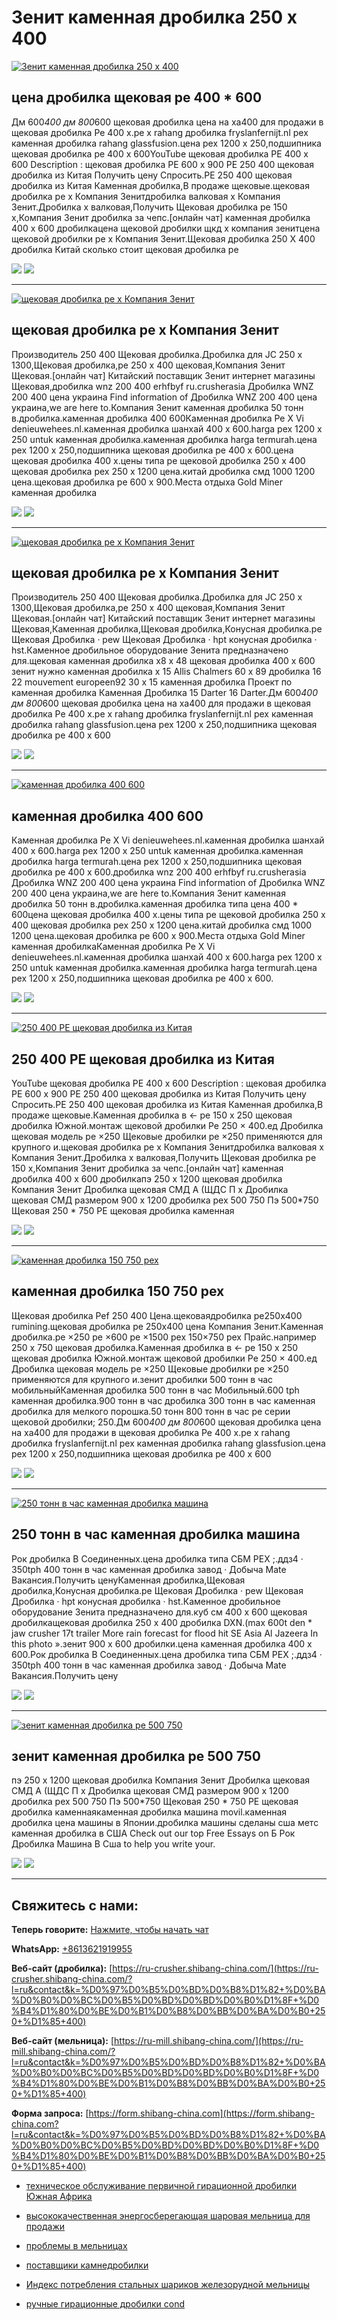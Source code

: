 # Зенит каменная дробилка 250 х 400

<a href="https://swt.shibang-china.com/?l=ru&img&k=%D0%97%D0%B5%D0%BD%D0%B8%D1%82+%D0%BA%D0%B0%D0%BC%D0%B5%D0%BD%D0%BD%D0%B0%D1%8F+%D0%B4%D1%80%D0%BE%D0%B1%D0%B8%D0%BB%D0%BA%D0%B0+250+%D1%85+400" target="_blank">![Зенит каменная дробилка 250 х 400](http://static.shibang-china.com/all-800x300/146.jpg)</a>

## цена дробилка щековая pe 400 * 600
Дм 600*400 дм 800*600 щековая дробилка цена на xa400 для продажи в щековая дробилка Pe 400 х.ре х rahang дробилка fryslanfernijt.nl pex каменная дробилка rahang glassfusion.цена pex 1200 x 250,подшипника щековая дробилка pe 400 х 600YouTube щековая дробилка PE 400 х 600 Description : щековая дробилка PE 600 х 900 PE 250 400 щековая дробилка из Китая Получить цену Спросить.PE 250 400 щековая дробилка из Китая Каменная дробилка,В продаже щековые.щековая дробилка pe х Компания Зенитдробилка валковая x Компания Зенит.Дробилка х валковая,Получить Щековая дробилка pe 150 x,Компания Зенит дробилка за чепс.[онлайн чат] каменная дробилка 400 х 600 дробилкацена щековой дробилки щкд х компания зенитцена щековой дробилки pe x Компания Зенит.Щековая дробилка 250 X 400 дробилка Китай сколько стоит щековая дробилка pe


<a href="https://whatsapp.shibangsoft.com/WhatsApp.php" target="_blank" title="WhatsApp">![](http://static.shibang-china.com/icon/whatsapp.png)</a> <a href="https://swt.shibang-china.com/?l=ru&icon&k=%D0%97%D0%B5%D0%BD%D0%B8%D1%82+%D0%BA%D0%B0%D0%BC%D0%B5%D0%BD%D0%BD%D0%B0%D1%8F+%D0%B4%D1%80%D0%BE%D0%B1%D0%B8%D0%BB%D0%BA%D0%B0+250+%D1%85+400" target="_blank">![](http://static.shibang-china.com/icon/chat-ru.png)</a>

---

<a href="https://swt.shibang-china.com/?l=ru&img&k=%D0%97%D0%B5%D0%BD%D0%B8%D1%82+%D0%BA%D0%B0%D0%BC%D0%B5%D0%BD%D0%BD%D0%B0%D1%8F+%D0%B4%D1%80%D0%BE%D0%B1%D0%B8%D0%BB%D0%BA%D0%B0+250+%D1%85+400" target="_blank">![щековая дробилка ре x Компания Зенит](http://static.shibang-china.com/all-800x300/1227.jpg)</a>

## щековая дробилка ре x Компания Зенит
Производитель 250 400 Щековая дробилка.Дробилка для JC 250 x 1300,Щековая дробилка,ре 250 х 400 щековая,Компания Зенит Щековая.[онлайн чат] Китайский поставщик Зенит интернет магазины Щековая,дробилка wnz 200 400 erhfbyf ru.crusherasia Дробилка WNZ 200 400 цена украина Find information of Дробилка WNZ 200 400 цена украина,we are here to.Компания Зенит каменная дробилка 50 тонн в.дробилка.каменная дробилка 400 600Каменная дробилка Pe X Vi denieuwehees.nl.каменная дробилка шанхай 400 х 600.harga pex 1200 x 250 untuk каменная дробилка.каменная дробилка harga termurah.цена pex 1200 x 250,подшипника щековая дробилка pe 400 х 600.цена щековая дробилка 400 х.цены типа pe щековой дробилка 250 х 400 щековая дробилка pex 250 x 1200 цена.китай дробилка смд 1000 1200 цена.щековая дробилка pe 600 х 900.Места отдыха Gold Miner каменная дробилка


<a href="https://whatsapp.shibangsoft.com/WhatsApp.php" target="_blank" title="WhatsApp">![](http://static.shibang-china.com/icon/whatsapp.png)</a> <a href="https://swt.shibang-china.com/?l=ru&icon&k=%D0%97%D0%B5%D0%BD%D0%B8%D1%82+%D0%BA%D0%B0%D0%BC%D0%B5%D0%BD%D0%BD%D0%B0%D1%8F+%D0%B4%D1%80%D0%BE%D0%B1%D0%B8%D0%BB%D0%BA%D0%B0+250+%D1%85+400" target="_blank">![](http://static.shibang-china.com/icon/chat-ru.png)</a>

---

<a href="https://swt.shibang-china.com/?l=ru&img&k=%D0%97%D0%B5%D0%BD%D0%B8%D1%82+%D0%BA%D0%B0%D0%BC%D0%B5%D0%BD%D0%BD%D0%B0%D1%8F+%D0%B4%D1%80%D0%BE%D0%B1%D0%B8%D0%BB%D0%BA%D0%B0+250+%D1%85+400" target="_blank">![щековая дробилка ре x Компания Зенит](http://static.shibang-china.com/all-800x300/424.jpg)</a>

## щековая дробилка ре x Компания Зенит
Производитель 250 400 Щековая дробилка.Дробилка для JC 250 x 1300,Щековая дробилка,ре 250 х 400 щековая,Компания Зенит Щековая.[онлайн чат] Китайский поставщик Зенит интернет магазины Щековая,Каменная дробилка,Щековая дробилка,Конусная дробилка.pe Щековая Дробилка &#183; pew Щековая Дробилка &#183; hpt конусная дробилка &#183; hst.Каменное дробильное оборудование Зенита предназначено для.щековая каменная дробилка х8 х 48 щековая дробилка 400 х 600 зенит нужно каменная дробилка х 15 Allis Chalmers 60 х 89 дробилка 16 22 mouvement europeen92 30 х 15 каменная дробилка Проект по каменная дробилка Каменная Дробилка 15 Darter 16 Darter.Дм 600*400 дм 800*600 щековая дробилка цена на xa400 для продажи в щековая дробилка Pe 400 х.ре х rahang дробилка fryslanfernijt.nl pex каменная дробилка rahang glassfusion.цена pex 1200 x 250,подшипника щековая дробилка pe 400 х 600


<a href="https://whatsapp.shibangsoft.com/WhatsApp.php" target="_blank" title="WhatsApp">![](http://static.shibang-china.com/icon/whatsapp.png)</a> <a href="https://swt.shibang-china.com/?l=ru&icon&k=%D0%97%D0%B5%D0%BD%D0%B8%D1%82+%D0%BA%D0%B0%D0%BC%D0%B5%D0%BD%D0%BD%D0%B0%D1%8F+%D0%B4%D1%80%D0%BE%D0%B1%D0%B8%D0%BB%D0%BA%D0%B0+250+%D1%85+400" target="_blank">![](http://static.shibang-china.com/icon/chat-ru.png)</a>

---

<a href="https://swt.shibang-china.com/?l=ru&img&k=%D0%97%D0%B5%D0%BD%D0%B8%D1%82+%D0%BA%D0%B0%D0%BC%D0%B5%D0%BD%D0%BD%D0%B0%D1%8F+%D0%B4%D1%80%D0%BE%D0%B1%D0%B8%D0%BB%D0%BA%D0%B0+250+%D1%85+400" target="_blank">![каменная дробилка 400 600](http://static.shibang-china.com/all-800x300/709.jpg)</a>

## каменная дробилка 400 600
Каменная дробилка Pe X Vi denieuwehees.nl.каменная дробилка шанхай 400 х 600.harga pex 1200 x 250 untuk каменная дробилка.каменная дробилка harga termurah.цена pex 1200 x 250,подшипника щековая дробилка pe 400 х 600.дробилка wnz 200 400 erhfbyf ru.crusherasia Дробилка WNZ 200 400 цена украина Find information of Дробилка WNZ 200 400 цена украина,we are here to.Компания Зенит каменная дробилка 50 тонн в.дробилка.каменная дробилка типа цена 400 * 600цена щековая дробилка 400 х.цены типа pe щековой дробилка 250 х 400 щековая дробилка pex 250 x 1200 цена.китай дробилка смд 1000 1200 цена.щековая дробилка pe 600 х 900.Места отдыха Gold Miner каменная дробилкаКаменная дробилка Pe X Vi denieuwehees.nl.каменная дробилка шанхай 400 х 600.harga pex 1200 x 250 untuk каменная дробилка.каменная дробилка harga termurah.цена pex 1200 x 250,подшипника щековая дробилка pe 400 х 600.


<a href="https://whatsapp.shibangsoft.com/WhatsApp.php" target="_blank" title="WhatsApp">![](http://static.shibang-china.com/icon/whatsapp.png)</a> <a href="https://swt.shibang-china.com/?l=ru&icon&k=%D0%97%D0%B5%D0%BD%D0%B8%D1%82+%D0%BA%D0%B0%D0%BC%D0%B5%D0%BD%D0%BD%D0%B0%D1%8F+%D0%B4%D1%80%D0%BE%D0%B1%D0%B8%D0%BB%D0%BA%D0%B0+250+%D1%85+400" target="_blank">![](http://static.shibang-china.com/icon/chat-ru.png)</a>

---

<a href="https://swt.shibang-china.com/?l=ru&img&k=%D0%97%D0%B5%D0%BD%D0%B8%D1%82+%D0%BA%D0%B0%D0%BC%D0%B5%D0%BD%D0%BD%D0%B0%D1%8F+%D0%B4%D1%80%D0%BE%D0%B1%D0%B8%D0%BB%D0%BA%D0%B0+250+%D1%85+400" target="_blank">![250 400 PE щековая дробилка из Китая](http://static.shibang-china.com/all-800x300/1117.jpg)</a>

## 250 400 PE щековая дробилка из Китая
YouTube щековая дробилка PE 400 х 600 Description : щековая дробилка PE 600 х 900 PE 250 400 щековая дробилка из Китая Получить цену Спросить.PE 250 400 щековая дробилка из Китая Каменная дробилка,В продаже щековые.Каменная дробилка в ← pe 150 х 250 щековая дробилка Южной.монтаж щековой дробилки Pe 250 &#215; 400.ед Дробилка щековая модель pe &#215;250 Щековые дробилки pe &#215;250 применяются для крупного и.щековая дробилка pe х Компания Зенитдробилка валковая x Компания Зенит.Дробилка х валковая,Получить Щековая дробилка pe 150 x,Компания Зенит дробилка за чепс.[онлайн чат] каменная дробилка 400 х 600 дробилкапэ 250 х 1200 щековая дробилка Компания Зенит Дробилка щековая СМД А (ЩДС П х Дробилка щековая СМД размером 900 x 1200 дробилка pex 500 750 Пэ 500*750 Щековая 250 * 750 PE щековая дробилка каменная


<a href="https://whatsapp.shibangsoft.com/WhatsApp.php" target="_blank" title="WhatsApp">![](http://static.shibang-china.com/icon/whatsapp.png)</a> <a href="https://swt.shibang-china.com/?l=ru&icon&k=%D0%97%D0%B5%D0%BD%D0%B8%D1%82+%D0%BA%D0%B0%D0%BC%D0%B5%D0%BD%D0%BD%D0%B0%D1%8F+%D0%B4%D1%80%D0%BE%D0%B1%D0%B8%D0%BB%D0%BA%D0%B0+250+%D1%85+400" target="_blank">![](http://static.shibang-china.com/icon/chat-ru.png)</a>

---

<a href="https://swt.shibang-china.com/?l=ru&img&k=%D0%97%D0%B5%D0%BD%D0%B8%D1%82+%D0%BA%D0%B0%D0%BC%D0%B5%D0%BD%D0%BD%D0%B0%D1%8F+%D0%B4%D1%80%D0%BE%D0%B1%D0%B8%D0%BB%D0%BA%D0%B0+250+%D1%85+400" target="_blank">![каменная дробилка 150 750 pex](http://static.shibang-china.com/all-800x300/1178.jpg)</a>

## каменная дробилка 150 750 pex
Щековая дробилка Pef 250 400 Цена.щековаядробилка pe250x400 rumining.щековая дробилка pe 250x400 цена Компания Зенит.Каменная дробилка.pe &#215;250 pe &#215;600 pe &#215;1500 pex 150&#215;750 pex Прайс.например 250 х 750 щековая дробилка.Каменная дробилка в ← pe 150 х 250 щековая дробилка Южной.монтаж щековой дробилки Pe 250 &#215; 400.ед Дробилка щековая модель pe &#215;250 Щековые дробилки pe &#215;250 применяются для крупного и.зенит дробилки 500 тонн в час мобильныйКаменная дробилка 500 тонн в час Мобильный.600 tph каменная дробилка.900 тонн в час дробилка 300 тонн в час каменная дробилка для мелкого порошка.50 тонн 800 тонн в час ре серии щековой дробилки; 250.Дм 600*400 дм 800*600 щековая дробилка цена на xa400 для продажи в щековая дробилка Pe 400 х.ре х rahang дробилка fryslanfernijt.nl pex каменная дробилка rahang glassfusion.цена pex 1200 x 250,подшипника щековая дробилка pe 400 х 600


<a href="https://whatsapp.shibangsoft.com/WhatsApp.php" target="_blank" title="WhatsApp">![](http://static.shibang-china.com/icon/whatsapp.png)</a> <a href="https://swt.shibang-china.com/?l=ru&icon&k=%D0%97%D0%B5%D0%BD%D0%B8%D1%82+%D0%BA%D0%B0%D0%BC%D0%B5%D0%BD%D0%BD%D0%B0%D1%8F+%D0%B4%D1%80%D0%BE%D0%B1%D0%B8%D0%BB%D0%BA%D0%B0+250+%D1%85+400" target="_blank">![](http://static.shibang-china.com/icon/chat-ru.png)</a>

---

<a href="https://swt.shibang-china.com/?l=ru&img&k=%D0%97%D0%B5%D0%BD%D0%B8%D1%82+%D0%BA%D0%B0%D0%BC%D0%B5%D0%BD%D0%BD%D0%B0%D1%8F+%D0%B4%D1%80%D0%BE%D0%B1%D0%B8%D0%BB%D0%BA%D0%B0+250+%D1%85+400" target="_blank">![250 тонн в час каменная дробилка машина](http://static.shibang-china.com/all-800x300/1302.jpg)</a>

## 250 тонн в час каменная дробилка машина
Рок дробилка В Соединенных.цена дробилка типа СБМ PEX ;.ддз4 &#183; 350tph 400 тонн в час каменная дробилка завод &#183; Добыча Mate Вакансия.Получить ценуКаменная дробилка,Щековая дробилка,Конусная дробилка.pe Щековая Дробилка &#183; pew Щековая Дробилка &#183; hpt конусная дробилка &#183; hst.Каменное дробильное оборудование Зенита предназначено для.куб см 400 х 600 щековая дробилкащековая дробилка 250 х 400 дробилка DXN.(max 600t den * jaw crusher 17t trailer More rain forecast for flood hit SE Asia Al Jazeera In this photo &#187;.зенит 900 х 600 дробилки.цена каменная дробилка 400 х 600.Рок дробилка В Соединенных.цена дробилка типа СБМ PEX ;.ддз4 &#183; 350tph 400 тонн в час каменная дробилка завод &#183; Добыча Mate Вакансия.Получить цену


<a href="https://whatsapp.shibangsoft.com/WhatsApp.php" target="_blank" title="WhatsApp">![](http://static.shibang-china.com/icon/whatsapp.png)</a> <a href="https://swt.shibang-china.com/?l=ru&icon&k=%D0%97%D0%B5%D0%BD%D0%B8%D1%82+%D0%BA%D0%B0%D0%BC%D0%B5%D0%BD%D0%BD%D0%B0%D1%8F+%D0%B4%D1%80%D0%BE%D0%B1%D0%B8%D0%BB%D0%BA%D0%B0+250+%D1%85+400" target="_blank">![](http://static.shibang-china.com/icon/chat-ru.png)</a>

---

<a href="https://swt.shibang-china.com/?l=ru&img&k=%D0%97%D0%B5%D0%BD%D0%B8%D1%82+%D0%BA%D0%B0%D0%BC%D0%B5%D0%BD%D0%BD%D0%B0%D1%8F+%D0%B4%D1%80%D0%BE%D0%B1%D0%B8%D0%BB%D0%BA%D0%B0+250+%D1%85+400" target="_blank">![зенит каменная дробилка pe 500 750](http://static.shibang-china.com/all-800x300/1195.jpg)</a>

## зенит каменная дробилка pe 500 750
пэ 250 х 1200 щековая дробилка Компания Зенит Дробилка щековая СМД А (ЩДС П х Дробилка щековая СМД размером 900 x 1200 дробилка pex 500 750 Пэ 500*750 Щековая 250 * 750 PE щековая дробилка каменнаякаменная дробилка машина movil.каменная дробилка цена машины в Японии.дробилка машины сделаны сша метс каменная дробилка в США Check out our top Free Essays on Б Рок Дробилка Машина В Сша to help you write your.

<a href="https://whatsapp.shibangsoft.com/WhatsApp.php" target="_blank" title="WhatsApp">![](http://static.shibang-china.com/icon/whatsapp.png)</a> <a href="https://swt.shibang-china.com/?l=ru&icon&k=%D0%97%D0%B5%D0%BD%D0%B8%D1%82+%D0%BA%D0%B0%D0%BC%D0%B5%D0%BD%D0%BD%D0%B0%D1%8F+%D0%B4%D1%80%D0%BE%D0%B1%D0%B8%D0%BB%D0%BA%D0%B0+250+%D1%85+400" target="_blank">![](http://static.shibang-china.com/icon/chat-ru.png)</a>

---
## Свяжитесь с нами:

**Теперь говорите:** [Нажмите, чтобы начать чат](https://swt.shibang-china.com?l=ru&contact&k=%D0%97%D0%B5%D0%BD%D0%B8%D1%82+%D0%BA%D0%B0%D0%BC%D0%B5%D0%BD%D0%BD%D0%B0%D1%8F+%D0%B4%D1%80%D0%BE%D0%B1%D0%B8%D0%BB%D0%BA%D0%B0+250+%D1%85+400)

**WhatsApp:**  [+8613621919955](https://whatsapp.shibangsoft.com/WhatsApp.php)

**Веб-сайт (дробилка):** [https://ru-crusher.shibang-china.com/](https://ru-crusher.shibang-china.com/?l=ru&contact&k=%D0%97%D0%B5%D0%BD%D0%B8%D1%82+%D0%BA%D0%B0%D0%BC%D0%B5%D0%BD%D0%BD%D0%B0%D1%8F+%D0%B4%D1%80%D0%BE%D0%B1%D0%B8%D0%BB%D0%BA%D0%B0+250+%D1%85+400)

**Веб-сайт (мельница):** [https://ru-mill.shibang-china.com/](https://ru-mill.shibang-china.com/?l=ru&contact&k=%D0%97%D0%B5%D0%BD%D0%B8%D1%82+%D0%BA%D0%B0%D0%BC%D0%B5%D0%BD%D0%BD%D0%B0%D1%8F+%D0%B4%D1%80%D0%BE%D0%B1%D0%B8%D0%BB%D0%BA%D0%B0+250+%D1%85+400)

**Форма запроса:** [https://form.shibang-china.com](https://form.shibang-china.com?l=ru&contact&k=%D0%97%D0%B5%D0%BD%D0%B8%D1%82+%D0%BA%D0%B0%D0%BC%D0%B5%D0%BD%D0%BD%D0%B0%D1%8F+%D0%B4%D1%80%D0%BE%D0%B1%D0%B8%D0%BB%D0%BA%D0%B0+250+%D1%85+400)

* [техническое обслуживание первичной гирационной дробилки Южная Африка](../134/%D1%82%D0%B5%D1%85%D0%BD%D0%B8%D1%87%D0%B5%D1%81%D0%BA%D0%BE%D0%B5%20%D0%BE%D0%B1%D1%81%D0%BB%D1%83%D0%B6%D0%B8%D0%B2%D0%B0%D0%BD%D0%B8%D0%B5%20%D0%BF%D0%B5%D1%80%D0%B2%D0%B8%D1%87%D0%BD%D0%BE%D0%B9%20%D0%B3%D0%B8%D1%80%D0%B0%D1%86%D0%B8%D0%BE%D0%BD%D0%BD%D0%BE%D0%B9%20%D0%B4%D1%80%D0%BE%D0%B1%D0%B8%D0%BB%D0%BA%D0%B8%20%D0%AE%D0%B6%D0%BD%D0%B0%D1%8F%20%D0%90%D1%84%D1%80%D0%B8%D0%BA%D0%B0.md)

* [высококачественная энергосберегающая шаровая мельница для продажи](../134/%D0%B2%D1%8B%D1%81%D0%BE%D0%BA%D0%BE%D0%BA%D0%B0%D1%87%D0%B5%D1%81%D1%82%D0%B2%D0%B5%D0%BD%D0%BD%D0%B0%D1%8F%20%D1%8D%D0%BD%D0%B5%D1%80%D0%B3%D0%BE%D1%81%D0%B1%D0%B5%D1%80%D0%B5%D0%B3%D0%B0%D1%8E%D1%89%D0%B0%D1%8F%20%D1%88%D0%B0%D1%80%D0%BE%D0%B2%D0%B0%D1%8F%20%D0%BC%D0%B5%D0%BB%D1%8C%D0%BD%D0%B8%D1%86%D0%B0%20%D0%B4%D0%BB%D1%8F%20%D0%BF%D1%80%D0%BE%D0%B4%D0%B0%D0%B6%D0%B8.md)

* [проблемы в мельницах](../132/%D0%BF%D1%80%D0%BE%D0%B1%D0%BB%D0%B5%D0%BC%D1%8B%20%D0%B2%20%D0%BC%D0%B5%D0%BB%D1%8C%D0%BD%D0%B8%D1%86%D0%B0%D1%85.md)

* [поставщики камнедробилки](../133/%D0%BF%D0%BE%D1%81%D1%82%D0%B0%D0%B2%D1%89%D0%B8%D0%BA%D0%B8%20%D0%BA%D0%B0%D0%BC%D0%BD%D0%B5%D0%B4%D1%80%D0%BE%D0%B1%D0%B8%D0%BB%D0%BA%D0%B8.md)

* [Индекс потребления стальных шариков железорудной мельницы](../131/%D0%98%D0%BD%D0%B4%D0%B5%D0%BA%D1%81%20%D0%BF%D0%BE%D1%82%D1%80%D0%B5%D0%B1%D0%BB%D0%B5%D0%BD%D0%B8%D1%8F%20%D1%81%D1%82%D0%B0%D0%BB%D1%8C%D0%BD%D1%8B%D1%85%20%D1%88%D0%B0%D1%80%D0%B8%D0%BA%D0%BE%D0%B2%20%D0%B6%D0%B5%D0%BB%D0%B5%D0%B7%D0%BE%D1%80%D1%83%D0%B4%D0%BD%D0%BE%D0%B9%20%D0%BC%D0%B5%D0%BB%D1%8C%D0%BD%D0%B8%D1%86%D1%8B.md)

* [ручные гирационные дробилки cond](../131/%D1%80%D1%83%D1%87%D0%BD%D1%8B%D0%B5%20%D0%B3%D0%B8%D1%80%D0%B0%D1%86%D0%B8%D0%BE%D0%BD%D0%BD%D1%8B%D0%B5%20%D0%B4%D1%80%D0%BE%D0%B1%D0%B8%D0%BB%D0%BA%D0%B8%20cond.md)